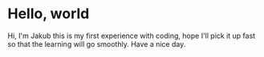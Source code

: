 # Hello, world

Hi, I'm Jakub this is my first experience with coding, hope I'll pick it up fast so that the learning will go smoothly.
Have a nice day.
